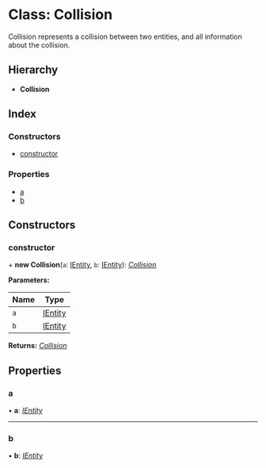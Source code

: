 
# Class: Collision

Collision represents a collision between two entities, and all information
about the collision.

## Hierarchy

* **Collision**

## Index

### Constructors

* [constructor](collision.md#constructor)

### Properties

* [a](collision.md#a)
* [b](collision.md#b)

## Constructors

###  constructor

\+ **new Collision**(`a`: [IEntity](../interfaces/ientity.md), `b`: [IEntity](../interfaces/ientity.md)): *[Collision](collision.md)*

**Parameters:**

Name | Type |
------ | ------ |
`a` | [IEntity](../interfaces/ientity.md) |
`b` | [IEntity](../interfaces/ientity.md) |

**Returns:** *[Collision](collision.md)*

## Properties

###  a

• **a**: *[IEntity](../interfaces/ientity.md)*

___

###  b

• **b**: *[IEntity](../interfaces/ientity.md)*
